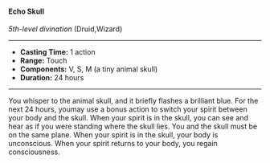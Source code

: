 #### Echo Skull
*5th-level divination* (Druid,Wizard)
___
- **Casting Time:** 1 action
- **Range:** Touch
- **Components:** V, S, M (a tiny animal skull)
- **Duration:** 24 hours 
---
You whisper to the animal skull, and it briefly flashes a brilliant blue. For the next 24 hours, youmay use a bonus action to switch your spirit between your body and the skull. When your spirit is in the skull, you can see and hear as if you were standing where the skull lies. You and the skull must be on the same plane. When your spirit is in the skull, your body is unconscious. When your spirit returns to your body, you regain consciousness.
